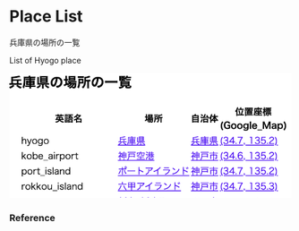 Place List
============

兵庫県の場所の一覧

List of Hyogo place

![place list](https://github.com/ohwada/World_Countries/blob/main/geoPandas/polygon_explode/hyogo/place_list/screenshots/hyogo_place_list.png)

### Reference

